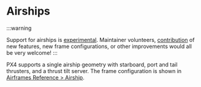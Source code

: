 # Airships

<LinkedBadge type="warning" text="Experimental" url="../airframes/#experimental-vehicles"/>

:::warning

Support for airships is [experimental](../airframes/index.md#experimental-vehicles). Maintainer volunteers, [contribution](../contribute/index.md) of new features, new frame configurations, or other improvements would all be very welcome!
:::


PX4 supports a single airship geometry with starboard, port and tail thrusters, and a thrust tilt server. The frame configuration is shown in [Airframes Reference > Airship](../airframes/airframe_reference.md#airship).
